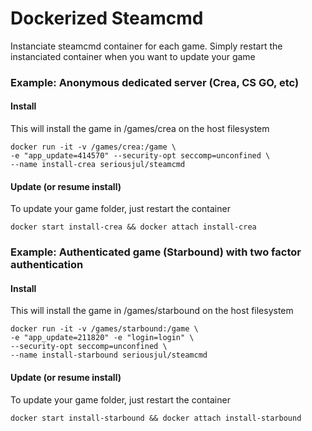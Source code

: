 # Dockerized Steamcmd

Instanciate steamcmd container for each game. Simply restart the instanciated container when you want to update your game

### Example: Anonymous dedicated server (Crea, CS GO, etc)
#### Install
This will install the game in /games/crea on the host filesystem
```
docker run -it -v /games/crea:/game \
-e "app_update=414570" --security-opt seccomp=unconfined \
--name install-crea seriousjul/steamcmd
```
#### Update (or resume install)
To update your game folder, just restart the container
```
docker start install-crea && docker attach install-crea
```
### Example: Authenticated game (Starbound) with two factor authentication
#### Install
This will install the game in /games/starbound on the host filesystem
```
docker run -it -v /games/starbound:/game \
-e "app_update=211820" -e "login=login" \
--security-opt seccomp=unconfined \
--name install-starbound seriousjul/steamcmd
```
#### Update (or resume install)
To update your game folder, just restart the container
```
docker start install-starbound && docker attach install-starbound
```

